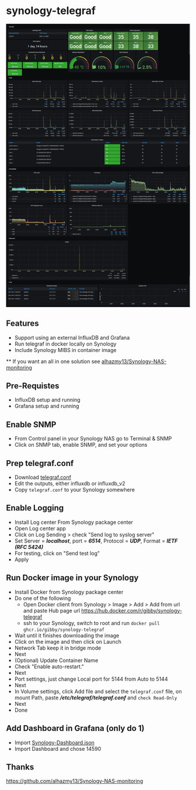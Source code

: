 # synology-telegraf


![](/images/dashboard.png) 

## Features
* Support using an external InfluxDB and Grafana
* Run telegraf in docker locally on Synology
* Include Synology MIBS in container image

** If you want an all in one solution see [alhazmy13/Synology-NAS-monitoring](https://github.com/alhazmy13/Synology-NAS-monitoring)

## Pre-Requistes
* InfluxDB setup and running
* Grafana setup and running
## Enable SNMP
* From Control panel in your Synology NAS go to Terminal & SNMP
* Click on SNMP tab, enable SNMP, and set your options

## Prep telegraf.conf
* Download [telegraf.conf](etc/telegraf/telegraf.conf)
* Edit the outputs, either influxdb or influxdb_v2
* Copy `telegraf.conf` to your Synology somewhere

## Enable Logging
* Install Log center From Synology package center
* Open Log center app
* Click on Log Sending > check "Send log to syslog server"
* Set Server = ***localhost***,  port = ***6514***, Protocol = ***UDP***, Format = ***IETF (RFC 5424)***
* For testing, click on "Send test log" 
* Apply

## Run Docker image in your Synology
* Install Docker from Synology package center
* Do one of the following
    * Open Docker client from Synology > Image > Add > Add from url and paste Hub page url https://hub.docker.com/r/gibby/synology-telegraf
    * ssh to your Synology, switch to root and run
    `docker pull ghcr.io/gibby/synology-telegraf`
* Wait until it finishes downloading the image
* Click on the image and then click on Launch
* Network Tab keep it in bridge mode 
* Next
* (Optional) Update Container Name
* Check "Enable auto-restart."
* Next
* Port settings, just change Local port for 5144 from Auto to 5144
* Next
* In Volume settings, click Add file and select the `telegraf.conf` file, on mount Path, paste ***/etc/telegraf/telegraf.conf*** and `check Read-Only`
* Next
* Done

## Add Dashboard in Grafana (only do 1)
* Import [Synology-Dashboard.json](Synology-Dashboard.json)
* Import Dashboard and chose 14590


## Thanks
https://github.com/alhazmy13/Synology-NAS-monitoring